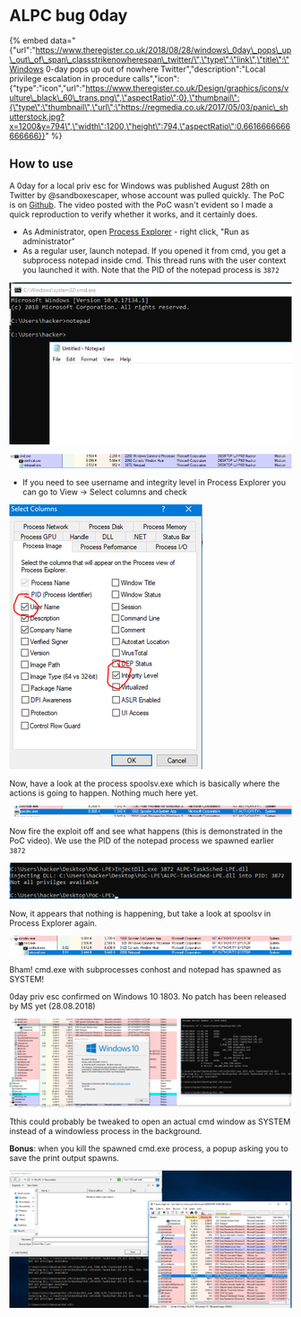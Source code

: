 # ALPC bug 0day

{% embed data="{\"url\":\"https://www.theregister.co.uk/2018/08/28/windows\_0day\_pops\_up\_out\_of\_span\_classstrikenowherespan\_twitter/\",\"type\":\"link\",\"title\":\"Windows 0-day pops up out of nowhere Twitter\",\"description\":\"Local privilege escalation in procedure calls\",\"icon\":{\"type\":\"icon\",\"url\":\"https://www.theregister.co.uk/Design/graphics/icons/vulture\_black\_60\_trans.png\",\"aspectRatio\":0},\"thumbnail\":{\"type\":\"thumbnail\",\"url\":\"https://regmedia.co.uk/2017/05/03/panic\_shutterstock.jpg?x=1200&y=794\",\"width\":1200,\"height\":794,\"aspectRatio\":0.6616666666666666}}" %}

## How to use

A 0day for a local priv esc for Windows was published August 28th on Twitter by @sandboxescaper, whose account was pulled quickly. The PoC is on [Github](https://github.com/SandboxEscaper/randomrepo). The video posted with the PoC wasn't evident so I made a quick reproduction to verify whether it works, and it certainly does.

* As Administrator, open [Process Explorer](https://docs.microsoft.com/en-us/sysinternals/downloads/process-explorer) - right click, "Run as administrator"
* As a regular user, launch notepad. If you opened it from cmd, you get a subprocess notepad inside cmd. This thread runs with the user context you launched it with. Note that the PID of the notepad process is `3872`

![](../.gitbook/assets/image%20%284%29.png)

![](../.gitbook/assets/image%20%287%29.png)

* If you need to see username and  integrity level in Process Explorer you can go to View -&gt; Select columns and check 

![](../.gitbook/assets/image%20%289%29.png)

Now, have a look at the process spoolsv.exe which is basically where the actions is going to happen. Nothing much here yet.

![](../.gitbook/assets/image%20%2810%29.png)

Now fire the exploit off and see what happens \(this is demonstrated in the PoC video\). We use the PID of the notepad process we spawned earlier `3872`

![](../.gitbook/assets/image%20%282%29.png)

Now, it appears that nothing is happening, but take a look at spoolsv in Process Explorer again.

![](../.gitbook/assets/image%20%281%29.png)

Bham! cmd.exe with subprocesses conhost and notepad has spawned as SYSTEM! 

0day priv esc confirmed on Windows 10 1803. No patch has been released by MS yet \(28.08.2018\)

![](../.gitbook/assets/image%20%283%29.png)

Tthis could probably be tweaked to open an actual cmd window as SYSTEM instead of a windowless process in the background.

**Bonus**: when you kill the spawned cmd.exe process, a popup asking you to save the print output spawns.

![](../.gitbook/assets/image%20%285%29.png)


